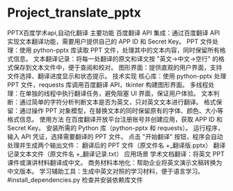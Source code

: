# Project_translate_pptx
PPTX百度学术api,自动化翻译
主要功能
百度翻译 API 集成：通过百度翻译 API 实现文本翻译功能，需要用户提供自己的 APP ID 和 Secret Key。
PPT 文件处理：使用 python-pptx 库读取 PPT 文件，处理其中的文本内容，同时保留所有格式信息。
文本翻译记录：将每一处翻译的原文和译文按 "英文→中文→空行" 的格式保存到文本文件中，便于查阅和校对。
图形界面：提供直观的用户界面，支持文件选择、翻译进度显示和状态提示。
技术实现
核心库：使用 python-pptx 处理 PPT 文件，requests 库调用百度翻译 API，tkinter 构建图形界面。
多线程处理：在单独的线程中执行翻译任务，避免阻塞 UI 界面，保证用户体验。
文本判断：通过简单的字符分析判断文本是否为英文，只对英文文本进行翻译。
格式保留：通过操作 PPT 对象模型，在替换文本的同时保留原有的字体、颜色、大小等格式信息。
使用方法
在百度翻译开放平台注册账号并创建应用，获取 APP ID 和 Secret Key。
安装所需的 Python 库（python-pptx 和 requests）。
运行程序，输入 API 凭证，选择需要翻译的 PPT 文件。
点击 "开始翻译" 按钮，程序会自动处理并生成两个输出文件：
翻译后的 PPT 文件（原文件名 +_翻译版.pptx）
翻译记录文本文件（原文件名 +_翻译记录.txt）
应用场景
学术文档翻译：将英文 PPT 课件或演讲材料翻译成中文。
商务材料本地化：帮助企业将英文演示文稿转换为中文版本。
学习辅助工具：生成中英文对照的学习材料，便于语言学习。
#install_dependencies.py
检查并安装依赖库文件
